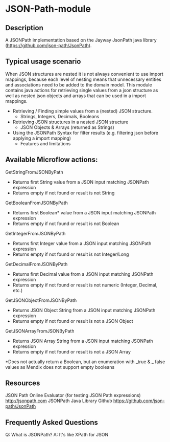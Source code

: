 # JSON-Path-module

## Description

A JSONPath implementation based on the Jayway JsonPath java library (https://github.com/json-path/JsonPath).

## Typical usage scenario

When JSON structures are nested it is not always convenient to use import mappings, because each level of nesting means that unnecessary entities and associations need to be added to the domain model. This module contains java actions for retrieving single values from a json structure as well as nested json objects and arrays that can be used in a import mappings.

* Retrieving / Finding simple values from a (nested) JSON structure.
  * Strings, Integers, Decimals, Booleans
* Retrieving JSON structures in a nested JSON structure
  * JSON Objects & Arrays (returned as Strings)
* Using the JSONPath Syntax for filter results (e.g. filtering json before applying a import mapping)
  * Features and limitations

## Available Microflow actions:

GetStringFromJSONByPath
* Returns first String value from a JSON input matching JSONPath expression
* Returns empty if not found or result is not String

GetBooleanFromJSONByPath
* Returns first Boolean* value from a JSON input matching JSONPath expression
* Returns empty if not found or result is not Boolean

GetIntegerFromJSONByPath
* Returns first Integer value from a JSON input matching JSONPath expression
* Returns empty if not found or result is not Integer/Long

GetDecimalFromJSONByPath
* Returns first Decimal value from a JSON input matching JSONPath expression
* Returns empty if not found or result is not numeric (Integer, Decimal, etc.)

GetJSONObjectFromJSONByPath
* Returns JSON Object String from a JSON input matching JSONPath expression
* Returns empty if not found or result is not a JSON Object

GetJSONArrayFromJSONByPath
* Returns JSON Array String from a JSON input matching JSONPath expression
* Returns empty if not found or result is not a JSON Array

*Does not actually return a Boolean, but an enumeration with _true & _ false values as Mendix does not support empty booleans

## Resources

JSON Path Online Evaluator (for testing JSON Path expressions)
http://jsonpath.com
JSONPath Java Library Github
https://github.com/json-path/JsonPath


## Frequently Asked Questions

Q: What is JSONPath?
A: It's like XPath for JSON
